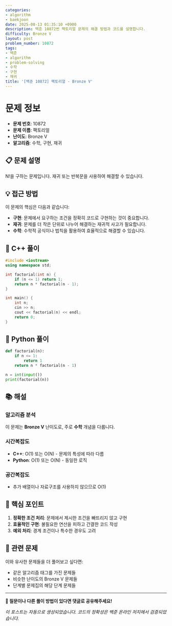 ```yaml
---
categories:
- algorithm
- baekjoon
date: 2025-08-13 01:35:10 +0900
description: 백준 10872번 팩토리얼 문제의 해결 방법과 코드를 설명합니다.
difficulty: Bronze V
layout: post
problem_number: 10872
tags:
- 백준
- algorithm
- problem-solving
- 수학
- 구현
- 재귀
title: '[백준 10872] 팩토리얼 - Bronze V'
---
```


# 문제 정보

- **문제 번호**: 10872
- **문제 이름**: 팩토리얼
- **난이도**: Bronze V
- **알고리즘**: 수학, 구현, 재귀

## 📋 문제 설명

N!을 구하는 문제입니다. 재귀 또는 반복문을 사용하여 해결할 수 있습니다.

## 💡 접근 방법

이 문제의 핵심은 다음과 같습니다:

- **구현**: 문제에서 요구하는 조건을 정확히 코드로 구현하는 것이 중요합니다.
- **재귀**: 문제를 더 작은 단위로 나누어 해결하는 재귀적 사고가 필요합니다.
- **수학**: 수학적 공식이나 법칙을 활용하여 효율적으로 해결할 수 있습니다.


## 🔧 C++ 풀이

```cpp
#include <iostream>
using namespace std;

int factorial(int n) {
    if (n <= 1) return 1;
    return n * factorial(n - 1);
}

int main() {
    int n;
    cin >> n;
    cout << factorial(n) << endl;
    return 0;
}
```

## 🐍 Python 풀이

```python
def factorial(n):
    if n <= 1:
        return 1
    return n * factorial(n - 1)

n = int(input())
print(factorial(n))
```

## 📚 해설

### 알고리즘 분석

이 문제는 **Bronze V** 난이도로, 주로 **수학** 개념을 다룹니다.

### 시간복잡도
- **C++**: O(1) 또는 O(N) - 문제의 특성에 따라 다름
- **Python**: O(1) 또는 O(N) - 동일한 로직

### 공간복잡도
- 추가 배열이나 자료구조를 사용하지 않으므로 O(1)

## 🎯 핵심 포인트

1. **정확한 조건 처리**: 문제에서 제시한 조건을 빠뜨리지 않고 구현
2. **효율적인 구현**: 불필요한 연산을 피하고 간결한 코드 작성
3. **예외 처리**: 경계 조건이나 특수한 경우도 고려

## 🔗 관련 문제

이와 유사한 문제들을 더 풀어보고 싶다면:

- 같은 알고리즘 태그를 가진 문제들
- 비슷한 난이도의 Bronze V 문제들
- 단계별 문제집의 해당 단계 문제들

---

**💬 질문이나 다른 풀이 방법이 있다면 댓글로 공유해주세요!**

*이 포스트는 자동으로 생성되었습니다. 코드의 정확성은 백준 온라인 저지에서 검증되었습니다.*
